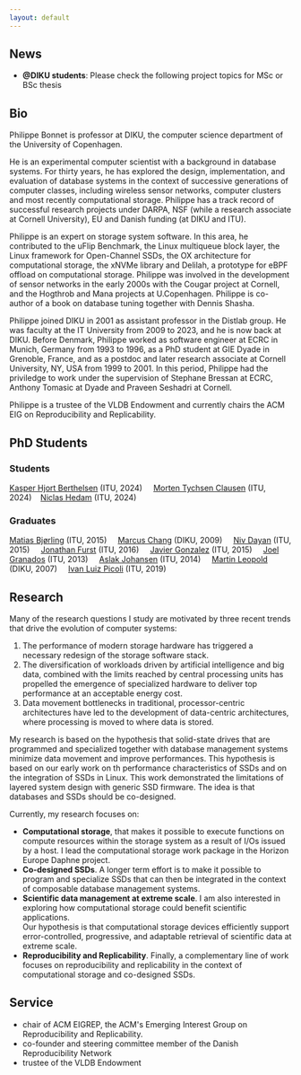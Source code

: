 ```yaml
---
layout: default
---
```


## News

- **@DIKU students**: Please check the following project topics for MSc or BSc thesis 

## Bio

Philippe Bonnet is professor at DIKU, the computer science department of the University
of Copenhagen. 

He is an experimental computer scientist with a background in
database systems. For thirty years, he has explored the design, implementation,
and evaluation of database systems in the context of successive generations of computer
classes, including wireless sensor networks, computer clusters and most recently
computational storage. 
Philippe has a track record of successful research projects under DARPA, NSF (while a research associate 
at Cornell University), EU and Danish funding (at DIKU and ITU).

Philippe is an expert on storage system
software. In this area, he contributed to the uFlip Benchmark, the Linux multiqueue block
layer, the Linux framework for Open-Channel SSDs, the OX architecture for computational
storage, the xNVMe library and Delilah, a prototype for eBPF offload on
computational storage.
Philippe was involved in the development of sensor networks in the early 2000s with
the Cougar project at Cornell, and the Hogthrob and Mana projects at U.Copenhagen. 
Philippe is co-author of a book on database tuning together with Dennis Shasha.

Philippe joined DIKU in 2001 as assistant professor in the Distlab group.
He was faculty at the IT University from 2009 to 2023, and he is now back at DIKU.
Before Denmark, Philippe worked as software engineer at ECRC in Munich, Germany
from 1993 to 1996, as a PhD student at GIE Dyade in Grenoble, France, and
as a postdoc and later research associate at Cornell University, NY, USA from 1999 to 2001.
In this period, Philippe had the priviledge to work under the supervision of Stephane Bressan at ECRC,
Anthony Tomasic at Dyade and Praveen Seshadri at Cornell. 

Philippe is a trustee of the VLDB Endowment and currently chairs the ACM EIG on Reproducibility
and Replicability.

## PhD Students

### Students

[Kasper Hjort Berthelsen](https://www.linkedin.com/in/kasperhjortberthelsen/?originalSubdomain=dk) (ITU, 2024) &nbsp; &nbsp;
[Morten Tychsen Clausen](https://pure.itu.dk/da/persons/morten-tychsen-clausen) (ITU, 2024)&nbsp; &nbsp;
[Niclas Hedam](https://www.linkedin.com/in/hedam/?originalSubdomain=dk) (ITU, 2024) &nbsp; &nbsp;


### Graduates 

[Matias Bjørling](https://www.linkedin.com/in/matiasbjoerling/?originalSubdomain=dk) (ITU, 2015) &nbsp; &nbsp;
[Marcus Chang](https://www.linkedin.com/in/marcus-chang-7293056/) (DIKU, 2009) &nbsp; &nbsp;
[Niv Dayan](https://www.linkedin.com/in/niv-dayan-26636663/?originalSubdomain=ca) (ITU, 2015) &nbsp; &nbsp;
[Jonathan Furst](https://www.linkedin.com/in/jofu87/) (ITU, 2016) &nbsp; &nbsp;
[Javier Gonzalez](https://www.linkedin.com/in/javigon/?locale=en_US) (ITU, 2015) &nbsp; &nbsp;
[Joel Granados](https://www.linkedin.com/in/joelgranados/?originalSubdomain=dk) (ITU, 2013) &nbsp; &nbsp;
[Aslak Johansen](http://www.linkedin.com/pub/aslak-johansen/8/90b/554) (ITU, 2014) &nbsp; &nbsp;
[Martin Leopold](https://www.linkedin.com/in/martin-leopold-9444222/?originalSubdomain=dk) (DIKU, 2007) &nbsp; &nbsp;
[Ivan Luiz Picoli](https://www.linkedin.com/in/ivan-luiz-picoli-b34672105/?originalSubdomain=dk) (ITU, 2019) 

## Research

Many of the research questions I study are motivated by three recent trends that drive the 
evolution of computer systems:
1. The performance of modern storage hardware has triggered a 
necessary redesign of the storage software stack.
2. The diversification of workloads driven by artificial 
intelligence and big data, combined with the limits reached by central processing units has propelled 
the emergence of specialized hardware to deliver top performance at an acceptable energy cost. 
3. Data movement bottlenecks in traditional, processor-centric architectures have led to the
development of data-centric architectures, where processing is moved to where data is stored.

My research is based on the hypothesis that solid-state drives
that are programmed and
specialized together with database management systems minimize data movement and improve performances.
This hypothesis is based on our early work on th
performance characteristics of SSDs and on the integration of SSDs in Linux. This work
demonstrated the limitations of layered system design with generic SSD firmware.
The idea is that databases and SSDs should be co-designed.

Currently, my research focuses on:
- **Computational storage**, that makes it possible to execute functions 
on compute resources within the storage system as a result of I/Os issued by a host. 
I lead the computational storage work package in the Horizon Europe Daphne project. 
- **Co-designed SSDs**. A longer term effort is to make it possible to program and specialize SSDs that can then 
be integrated in the context of composable database management systems.
- **Scientific data management at extreme scale**. I am also interested in exploring 
how computational storage could benefit scientific applications.  
Our hypothesis is that computational storage devices efficiently support error-controlled, progressive, and adaptable retrieval of scientific data at extreme scale.
- **Reproducibility and Replicability**. Finally, a complementary line of work focuses on reproducibility and replicability in the context of computational
storage and co-designed SSDs.

## Service

- chair of ACM EIGREP, the ACM's Emerging Interest Group on Reproducibility and Replicability.
- co-founder and steering committee member of the Danish Reproducibility Network 
- trustee of the VLDB Endowment



